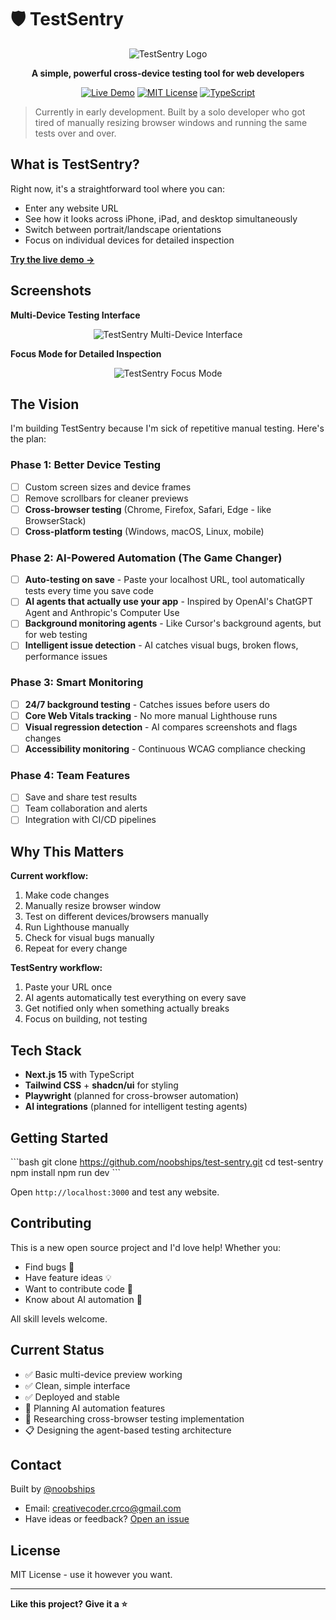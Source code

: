 # 🛡️ TestSentry

<div align="center">

![TestSentry Logo](https://via.placeholder.com/200x80/000000/FFFFFF?text=TestSentry+Logo)

**A simple, powerful cross-device testing tool for web developers**

[![Live Demo](https://img.shields.io/badge/🚀%20Try%20Live-testsentry.vercel.app-brightgreen)](https://testsentry.vercel.app)
[![MIT License](https://img.shields.io/badge/License-MIT-blue)](LICENSE)
[![TypeScript](https://img.shields.io/badge/TypeScript-007ACC?logo=typescript&logoColor=white)](https://www.typescriptlang.org/)

</div>

> Currently in early development. Built by a solo developer who got tired of manually resizing browser windows and running the same tests over and over.

## What is TestSentry?

Right now, it's a straightforward tool where you can:
- Enter any website URL 
- See how it looks across iPhone, iPad, and desktop simultaneously
- Switch between portrait/landscape orientations
- Focus on individual devices for detailed inspection

**[Try the live demo →](https://testsentry.vercel.app)**

## Screenshots

**Multi-Device Testing Interface**
<div align="center">

![TestSentry Multi-Device Interface](https://rss7lu1con.ufs.sh/f/WPpLHLZ4aXfphJsSqZlIlz8GQ1qkojRbuWKMxasrYF6dvZHt)

</div>

**Focus Mode for Detailed Inspection**
<div align="center">

![TestSentry Focus Mode](https://rss7lu1con.ufs.sh/f/WPpLHLZ4aXfpodkJd8v9OZsLkqiAU0rvbDGdF28anKQyTIJx)

</div>

## The Vision

I'm building TestSentry because I'm sick of repetitive manual testing. Here's the plan:

### Phase 1: Better Device Testing
- [ ] Custom screen sizes and device frames
- [ ] Remove scrollbars for cleaner previews
- [ ] **Cross-browser testing** (Chrome, Firefox, Safari, Edge - like BrowserStack)
- [ ] **Cross-platform testing** (Windows, macOS, Linux, mobile)

### Phase 2: AI-Powered Automation (The Game Changer)
- [ ] **Auto-testing on save** - Paste your localhost URL, tool automatically tests every time you save code
- [ ] **AI agents that actually use your app** - Inspired by OpenAI's ChatGPT Agent and Anthropic's Computer Use
- [ ] **Background monitoring agents** - Like Cursor's background agents, but for web testing
- [ ] **Intelligent issue detection** - AI catches visual bugs, broken flows, performance issues

### Phase 3: Smart Monitoring
- [ ] **24/7 background testing** - Catches issues before users do
- [ ] **Core Web Vitals tracking** - No more manual Lighthouse runs
- [ ] **Visual regression detection** - AI compares screenshots and flags changes
- [ ] **Accessibility monitoring** - Continuous WCAG compliance checking

### Phase 4: Team Features
- [ ] Save and share test results
- [ ] Team collaboration and alerts
- [ ] Integration with CI/CD pipelines

## Why This Matters

**Current workflow:**
1. Make code changes
2. Manually resize browser window
3. Test on different devices/browsers manually
4. Run Lighthouse manually
5. Check for visual bugs manually
6. Repeat for every change

**TestSentry workflow:**
1. Paste your URL once
2. AI agents automatically test everything on every save
3. Get notified only when something actually breaks
4. Focus on building, not testing

## Tech Stack

- **Next.js 15** with TypeScript
- **Tailwind CSS** + **shadcn/ui** for styling
- **Playwright** (planned for cross-browser automation)
- **AI integrations** (planned for intelligent testing agents)

## Getting Started

\`\`\`bash
git clone https://github.com/noobships/test-sentry.git
cd test-sentry
npm install
npm run dev
\`\`\`

Open `http://localhost:3000` and test any website.

## Contributing

This is a new open source project and I'd love help! Whether you:
- Find bugs 🐛
- Have feature ideas 💡
- Want to contribute code 🔧
- Know about AI automation 🤖

All skill levels welcome.

## Current Status

- ✅ Basic multi-device preview working
- ✅ Clean, simple interface
- ✅ Deployed and stable
- 🚧 Planning AI automation features
- 🚧 Researching cross-browser testing implementation
- 📋 Designing the agent-based testing architecture

## Contact

Built by [@noobships](https://github.com/noobships) 

- Email: creativecoder.crco@gmail.com
- Have ideas or feedback? [Open an issue](https://github.com/noobships/test-sentry/issues)

## License

MIT License - use it however you want.

---

**Like this project? Give it a ⭐**

